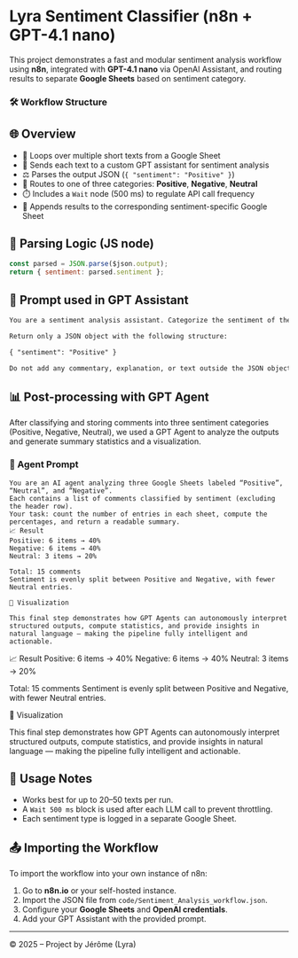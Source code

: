 # Lyra Sentiment Classifier (n8n + GPT-4.1 nano)

This project demonstrates a fast and modular sentiment analysis workflow using **n8n**, integrated with **GPT-4.1 nano** via OpenAI Assistant, and routing results to separate **Google Sheets** based on sentiment category.

### 🛠 Workflow Structure

## 🌐 Overview

- 🔁 Loops over multiple short texts from a Google Sheet
- 🧠 Sends each text to a custom GPT assistant for sentiment analysis
- ⚖️ Parses the output JSON (`{ "sentiment": "Positive" }`)
- 🧭 Routes to one of three categories: **Positive**, **Negative**, **Neutral**
- ⏱️ Includes a `Wait` node (500 ms) to regulate API call frequency
- 📄 Appends results to the corresponding sentiment-specific Google Sheet




## 🔁 Parsing Logic (JS node)

```javascript
const parsed = JSON.parse($json.output);
return { sentiment: parsed.sentiment };
```

## 🧠 Prompt used in GPT Assistant

```txt
You are a sentiment analysis assistant. Categorize the sentiment of the input text as one of: "Positive", "Neutral", or "Negative".

Return only a JSON object with the following structure:

{ "sentiment": "Positive" }

Do not add any commentary, explanation, or text outside the JSON object.
```
## 📊 Post-processing with GPT Agent

After classifying and storing comments into three sentiment categories (Positive, Negative, Neutral), we used a GPT Agent to analyze the outputs and generate summary statistics and a visualization.

### 🤖 Agent Prompt

```text
You are an AI agent analyzing three Google Sheets labeled “Positive”, “Neutral”, and “Negative”.
Each contains a list of comments classified by sentiment (excluding the header row).
Your task: count the number of entries in each sheet, compute the percentages, and return a readable summary.
📈 Result
Positive: 6 items → 40%
Negative: 6 items → 40%
Neutral: 3 items → 20%

Total: 15 comments
Sentiment is evenly split between Positive and Negative, with fewer Neutral entries.

🥧 Visualization

This final step demonstrates how GPT Agents can autonomously interpret structured outputs, compute statistics, and provide insights in natural language — making the pipeline fully intelligent and actionable.

```
📈 Result
Positive: 6 items → 40%
Negative: 6 items → 40%
Neutral: 3 items → 20%

Total: 15 comments
Sentiment is evenly split between Positive and Negative, with fewer Neutral entries.

🥧 Visualization

This final step demonstrates how GPT Agents can autonomously interpret structured outputs, compute statistics, and provide insights in natural language — making the pipeline fully intelligent and actionable.

## 🧪 Usage Notes

- Works best for up to 20–50 texts per run.
- A `Wait 500 ms` block is used after each LLM call to prevent throttling.
- Each sentiment type is logged in a separate Google Sheet.

## 📤 Importing the Workflow

To import the workflow into your own instance of n8n:

1. Go to **n8n.io** or your self-hosted instance.
2. Import the JSON file from `code/Sentiment_Analysis_workflow.json`.
3. Configure your **Google Sheets** and **OpenAI credentials**.
4. Add your GPT Assistant with the provided prompt.

---

© 2025 – Project by Jérôme (Lyra)
